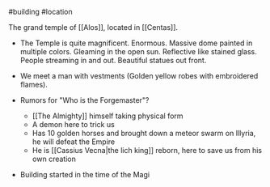 #building #location 

The grand temple of [[Alos]], located in [[Centas]].

- The Temple is quite magnificent. Enormous. Massive dome painted in multiple colors. Gleaming in the open sun. Reflective like stained glass. People streaming in and out. Beautiful statues out front.
- We meet a man with vestments (Golden yellow robes with embroidered flames).
- Rumors for "Who is the Forgemaster"?
	- [[The Almighty]] himself taking physical form
	- A demon here to trick us
	- Has 10 golden horses and brought down a meteor swarm on Illyria, he will defeat the Empire
	- He is [[Cassius Vecna|the lich king]] reborn, here to save us from his own creation 

- Building started in the time of the Magi 